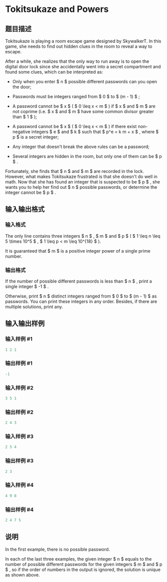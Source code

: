 # Tokitsukaze and Powers

## 题目描述

Tokitsukaze is playing a room escape game designed by SkywalkerT. In this game, she needs to find out hidden clues in the room to reveal a way to escape.

After a while, she realizes that the only way to run away is to open the digital door lock since she accidentally went into a secret compartment and found some clues, which can be interpreted as:

- Only when you enter $ n $ possible different passwords can you open the door;

- Passwords must be integers ranged from $ 0 $ to $ (m - 1) $ ;

- A password cannot be $ x $ ( $ 0 \leq x < m $ ) if $ x $ and $ m $ are not coprime (i.e. $ x $ and $ m $ have some common divisor greater than $ 1 $ );

- A password cannot be $ x $ ( $ 0 \leq x < m $ ) if there exist non-negative integers $ e $ and $ k $ such that $ p^e = k m + x $ , where $ p $ is a secret integer;

- Any integer that doesn't break the above rules can be a password;

- Several integers are hidden in the room, but only one of them can be $ p $ .

Fortunately, she finds that $ n $ and $ m $ are recorded in the lock. However, what makes Tokitsukaze frustrated is that she doesn't do well in math. Now that she has found an integer that is suspected to be $ p $ , she wants you to help her find out $ n $ possible passwords, or determine the integer cannot be $ p $ .

## 输入输出格式

### 输入格式

The only line contains three integers $ n $ , $ m $ and $ p $ ( $ 1 \leq n \leq 5 \times 10^5 $ , $ 1 \leq p < m \leq 10^{18} $ ).

It is guaranteed that $ m $ is a positive integer power of a single prime number.

### 输出格式

If the number of possible different passwords is less than $ n $ , print a single integer $ -1 $ .

Otherwise, print $ n $ distinct integers ranged from $ 0 $ to $ (m - 1) $ as passwords. You can print these integers in any order. Besides, if there are multiple solutions, print any.

## 输入输出样例

### 输入样例 #1

```cpp
1 2 1

```
### 输出样例 #1

```cpp
-1

```
### 输入样例 #2

```cpp
3 5 1

```
### 输出样例 #2

```cpp
2 4 3

```
### 输入样例 #3

```cpp
2 5 4

```
### 输出样例 #3

```cpp
2 3

```
### 输入样例 #4

```cpp
4 9 8

```
### 输出样例 #4

```cpp
2 4 7 5

```
## 说明

In the first example, there is no possible password.

In each of the last three examples, the given integer $ n $ equals to the number of possible different passwords for the given integers $ m $ and $ p $ , so if the order of numbers in the output is ignored, the solution is unique as shown above.

